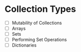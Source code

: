# Collection Types

- [ ] Mutability of Collections
- [ ] Arrays
- [ ] Sets
- [ ] Performing Set Operations
- [ ] Dictionaries
